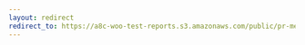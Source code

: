 ```yaml
---
layout: redirect
redirect_to: https://a8c-woo-test-reports.s3.amazonaws.com/public/pr-merge/41869/api/index.html
---
```

